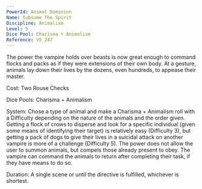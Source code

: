 ```yaml
---
PowerId: Animal Dominion
Name: Subsume The Spirit
Discipline: Animalism
Level: 5
Dice Pool: Charisma + Animalism
Reference: V5 247
---
```

The power the vampire holds over beasts is now great enough to command flocks and packs as if they were extensions of their own body. At a gesture, animals lay down their lives by the dozens, even hundreds, to appease their master.   

Cost: Two Rouse Checks   

Dice Pools: Charisma + Animalism   

System: Chose a type of animal and make a Charisma + Animalism roll with a Difficulty depending on the nature of the animals and the order given. Getting a flock of crows to disperse and look for a specific individual (given some means of identifying their target) is relatively easy (Difficulty 3), but getting a pack of dogs to give their lives in a suicidal attack on another vampire is more of a challenge (Difficulty 5). The power does not allow the user to summon animals, but compels those already present to obey. The vampire can command the animals to return after completing their task, if they have means to do so.   

Duration: A single scene or until the directive is fulfilled, whichever is shortest.